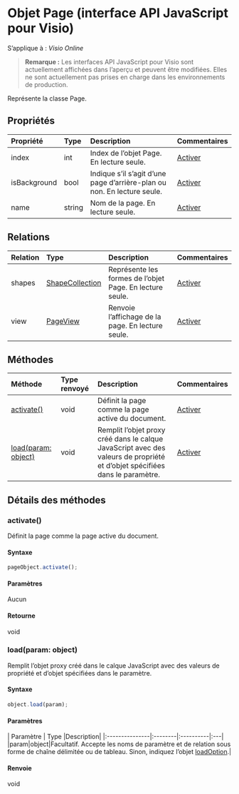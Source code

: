 # <a name="page-object-javascript-api-for-visio"></a>Objet Page (interface API JavaScript pour Visio)

S’applique à : _Visio Online_
>**Remarque :** Les interfaces API JavaScript pour Visio sont actuellement affichées dans l’aperçu et peuvent être modifiées. Elles ne sont actuellement pas prises en charge dans les environnements de production.

Représente la classe Page.

## <a name="properties"></a>Propriétés

| Propriété       | Type    |Description| Commentaires|
|:---------------|:--------|:----------|:---|
|index|int|Index de l’objet Page. En lecture seule.|[Activer](https://github.com/OfficeDev/office-js-docs/issues/new?title=Visio-page-index)|
|isBackground|bool|Indique s’il s’agit d’une page d’arrière-plan ou non. En lecture seule.|[Activer](https://github.com/OfficeDev/office-js-docs/issues/new?title=Visio-page-isBackground)|
|name|string|Nom de la page. En lecture seule.|[Activer](https://github.com/OfficeDev/office-js-docs/issues/new?title=Visio-page-name)|

## <a name="relationships"></a>Relations
| Relation | Type    |Description| Commentaires|
|:---------------|:--------|:----------|:---|
|shapes|[ShapeCollection](shapecollection.md)|Représente les formes de l’objet Page. En lecture seule.|[Activer](https://github.com/OfficeDev/office-js-docs/issues/new?title=Visio-page-shapes)|
|view|[PageView](pageview.md)|Renvoie l’affichage de la page. En lecture seule.|[Activer](https://github.com/OfficeDev/office-js-docs/issues/new?title=Visio-page-view)|

## <a name="methods"></a>Méthodes

| Méthode           | Type renvoyé    |Description| Commentaires|
|:---------------|:--------|:----------|:---|
|[activate()](#activate)|void|Définit la page comme la page active du document.|[Activer](https://github.com/OfficeDev/office-js-docs/issues/new?title=Visio-page-activate)|
|[load(param: object)](#loadparam-object)|void|Remplit l’objet proxy créé dans le calque JavaScript avec des valeurs de propriété et d’objet spécifiées dans le paramètre.|[Activer](https://github.com/OfficeDev/office-js-docs/issues/new?title=Visio-page-load)|

## <a name="method-details"></a>Détails des méthodes


### <a name="activate"></a>activate()
Définit la page comme la page active du document.

#### <a name="syntax"></a>Syntaxe
```js
pageObject.activate();
```

#### <a name="parameters"></a>Paramètres
Aucun

#### <a name="returns"></a>Retourne
void

### <a name="loadparam-object"></a>load(param: object)
Remplit l’objet proxy créé dans le calque JavaScript avec des valeurs de propriété et d’objet spécifiées dans le paramètre.

#### <a name="syntax"></a>Syntaxe
```js
object.load(param);
```

#### <a name="parameters"></a>Paramètres
| Paramètre       | Type    |Description|
|:---------------|:--------|:----------|:---|
|param|object|Facultatif. Accepte les noms de paramètre et de relation sous forme de chaîne délimitée ou de tableau. Sinon, indiquez l’objet [loadOption](loadoption.md).|

#### <a name="returns"></a>Renvoie
void
